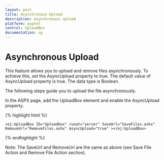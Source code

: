 ```yaml
---
layout: post
title: Asynchronous-Upload
description: asynchronous upload
platform: aspnet
control: UploadBox
documentation: ug
---
```


# Asynchronous Upload

This feature allows you to upload and remove files asynchronously. To achieve this, set the AsyncUpload property to true. The default value of AsyncUpload property is true. The data type is Boolean.

The following steps guide you to upload the file asynchronously.

 In the ASPX page, add the UploadBox element and enable the AsyncUpload property.

{% highlight html %}



    <ej:UploadBox ID="Uploadbox" runat="server" SaveUrl="SaveFiles.ashx" RemoveUrl="RemoveFiles.ashx" AsyncUpload="true" ></ej:UploadBox>





{% endhighlight %}

Note: The SaveUrl and RemoveUrl are the same as above (see Save File Action and Remove File Action section).

